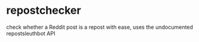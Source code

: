 # repostchecker
check whether a Reddit post is a repost with ease, uses the undocumented repostsleuthbot API
